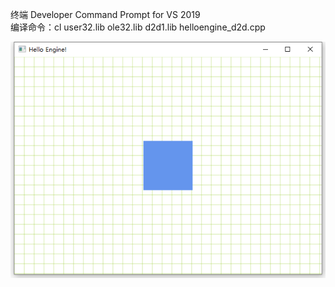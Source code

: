终端 Developer Command Prompt for VS 2019   
编译命令：cl user32.lib ole32.lib d2d1.lib helloengine_d2d.cpp


![image](https://github.com/CodeCheems/Taylor/raw/main/Platform/01.png)
